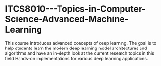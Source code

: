 # ITCS8010---Topics-in-Computer-Science-Advanced-Machine-Learning
This course introduces advanced concepts of deep learning.  The goal is to help students learn the modern deep learning model architectures and algorithms and have an in-depth look at the current research topics in this field Hands-on implementations for various deep learning applications.
